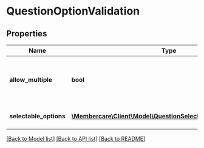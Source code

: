 # QuestionOptionValidation

## Properties
Name | Type | Description | Notes
------------ | ------------- | ------------- | -------------
**allow_multiple** | **bool** | If true, it is allowed to select multiple answer options | [optional] 
**selectable_options** | [**\Membercare\Client\Model\QuestionSelectOptionAnswerOption[]**](QuestionSelectOptionAnswerOption.md) | Options that can be selected | [optional] 

[[Back to Model list]](../../README.md#documentation-for-models) [[Back to API list]](../../README.md#documentation-for-api-endpoints) [[Back to README]](../../README.md)

